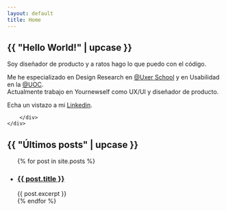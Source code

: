 ```yaml
---
layout: default
title: Home
---
```

<section id="home">
    <div class="row align-items-center">
        <div class="col-sm-12 col-md-6">
            <h1>{{ "Hello World!" | upcase }}</h1>
            <p>Soy diseñador de producto y a ratos hago lo que puedo con el código.</p>
            <p>Me he especializado en Design Research en <a href="https://www.uxerschool.com" target="_blank">@Uxer School</a> y en Usabilidad en la <a href="https://www.uoc.edu" target="_blank">@UOC</a>.<br>
            Actualmente trabajo en Yournewself como UX/UI y diseñador de producto.</p>
            <p>Echa un vistazo a mi <a href="https://www.linkedin.com/in/xavipuighernandez/" target="_blank">Linkedin</a>.</p>
        </div>
        <div class="col-sm-12 col-md-6">
            
        </div>
    </div>
</section>

<h2>{{ "Últimos posts" | upcase }}</h2>

<ul class="home_posts">

  {% for post in site.posts %}
    <li class="post">
      <h3>
        <a href="{{ post.url }}">{{ post.title }}</a>
      </h3>
      {{ post.excerpt }}
    </li>
  {% endfor %}
</ul>
